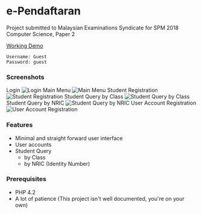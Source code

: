 # e-Pendaftaran
Project submitted to Malaysian Examinations Syndicate for SPM 2018 Computer Science, Paper 2

[Working Demo](https://ependaftaran.000webhostapp.com/)
```
Username: Guest
Password: guest
```
### Screenshots
Login
![Login](https://files.catbox.moe/qrzsaq.png)
Main Menu
![Main Menu](https://files.catbox.moe/n10the.png)
Student Registration
![Student Registration](https://files.catbox.moe/yed000.png)
Student Query by Class
![Student Query by Class](https://files.catbox.moe/c9qkng.png)
Student Query by NRIC
![Student Query by NRIC](https://files.catbox.moe/gmkv6h.png)
User Account Registration
![User Account Registration](https://files.catbox.moe/e7h6jt.png)

### Features
* Minimal and straight forward user interface
* User accounts
* Student Query
  * by Class
  * by NRIC (Identity Number)

### Prerequisites
* PHP 4.2
* A lot of patience (This project isn't well documented, you're on your own)
